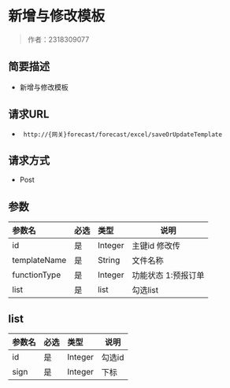 # 新增与修改模板

> 作者：2318309077

## 简要描述

- 新增与修改模板

## 请求URL
- ` http://{网关}forecast/forecast/excel/saveOrUpdateTemplate`
  
## 请求方式
- Post

## 参数

|参数名|必选|类型|说明|
|:----    |:---|:----- |-----   |
|id |是  |Integer |主键id 修改传|
|templateName |是  |String |文件名称|
|functionType |是  |Integer |功能状态 1:预报订单|
|list |是  |list |勾选list|

## list
|参数名|必选|类型|说明|
|:----    |:---|:----- |-----   |
|id |是  |Integer |勾选id|
|sign |是  |Integer |下标|